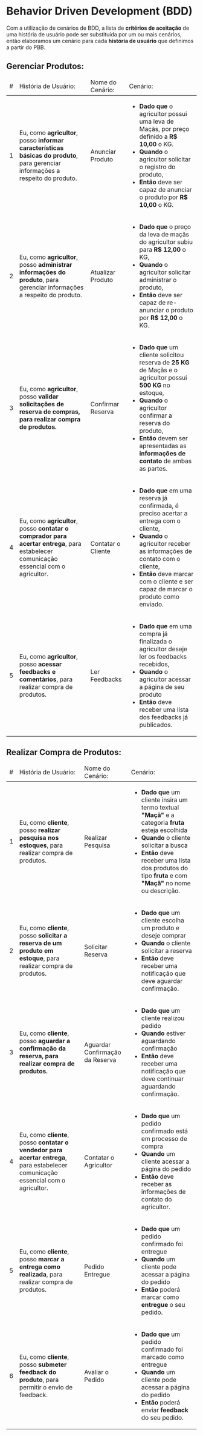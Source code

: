 # Behavior Driven Development (BDD)

Com a utilização de cenários de BDD, a lista de **critérios de aceitação** de uma história de usuário pode ser substituída por um ou mais cenários, então elaboramos um cenário para cada **história de usuário** que definimos a partir do PBB.


## Gerenciar Produtos:

<table>
    <thead>
        <tr>
            <td>#</td>
            <td>História de Usuário:</td>
            <td>Nome do Cenário:</td>
            <td>Cenário:</td>
        </tr>
    <thead>
    <tbody>
        <tr>
            <td>1</td>
            <td>
                Eu, como <strong>agricultor</strong>, posso <strong>informar características básicas do produto</strong>, para gerenciar informações a respeito do produto.
            </td>
            <td>Anunciar Produto</td>
            <td>
                <ul>
                    <li><strong>Dado que</strong> o agricultor possui uma leva de Maçãs, por preço definido a <strong>R$ 10,00</strong> o KG.</li>
                    <li><strong>Quando</strong> o agricultor solicitar o registro do produto,</li>
                    <li><strong>Então</strong> deve ser capaz de anunciar o produto por <strong>R$ 10,00</strong> o KG.</li>
                <ul>
            </td>
        </tr>
        <tr>
            <td>2</td>
            <td>
                Eu, como <strong>agricultor</strong>, posso <strong>administrar informações do produto</strong>, para gerenciar informações a respeito do produto.
            </td>
            <td>Atualizar Produto</td>
            <td>
                <ul>
                    <li><strong>Dado que</strong> o preço da leva de maçãs do agricultor subiu para <strong>R$ 12,00</strong> o KG,</li>
                    <li><strong>Quando</strong> o agricultor solicitar administrar o produto,</li>
                    <li><strong>Então</strong> deve ser capaz de re-anunciar o produto por <strong>R$ 12,00</strong> o KG.</li>
                <ul>
            </td>
        </tr>
        <tr>
            <td>3</td>
            <td>
                Eu, como <strong>agricultor</strong>, posso <strong>validar solicitações de reserva de compras<strong>, para realizar compra de produtos.
            </td>
            <td>Confirmar Reserva</td>
            <td>
                <ul>
                    <li><strong>Dado que</strong> um cliente solicitou reserva de <strong>25 KG</strong> de Maçãs e o agricultor possui <strong>500 KG</strong> no estoque,</li>
                    <li><strong>Quando</strong> o agricultor confirmar a reserva do produto,</li>
                    <li><strong>Então</strong> devem ser apresentadas as <strong>informações de contato</strong> de ambas as partes.</li>
                <ul>
            </td>
        </tr>
        <tr>
            <td>4</td>
            <td>
                Eu, como <strong>agricultor</strong>, posso <strong>contatar o comprador para acertar entrega</strong>, para estabelecer comunicação essencial com o agricultor.
            </td>
            <td>Contatar o Cliente</td>
            <td>
                <ul>
                    <li><strong>Dado que</strong> em uma reserva já confirmada, é preciso acertar a entrega com o cliente,</li>
                    <li><strong>Quando</strong> o agricultor receber as informações de contato com o cliente,</li>
                    <li><strong>Então</strong> deve marcar com o cliente e ser capaz de marcar o produto como enviado.</li>
                <ul>
            </td>
        </tr>
        <tr>
            <td>5</td>
            <td>
                Eu, como <strong>agricultor</strong>, posso <strong>acessar feedbacks e comentários</strong>, para realizar compra de produtos.
            </td>
            <td>Ler Feedbacks</td>
            <td>
                <ul>
                    <li><strong>Dado que</strong> em uma compra já finalizada o agricultor deseje ler os feedbacks recebidos,</li>
                    <li><strong>Quando</strong> o agricultor acessar a página de seu produto</li>
                    <li><strong>Então</strong> deve receber uma lista dos feedbacks já publicados.</li>
                <ul>
            </td>
        </tr>
    </tbody>
</table>


## Realizar Compra de Produtos:

<table>
    <thead>
        <tr>
            <td>#</td>
            <td>História de Usuário:</td>
            <td>Nome do Cenário:</td>
            <td>Cenário:</td>
        </tr>
    <thead>
    <tbody>
        <tr>
            <td>1</td>
            <td>
                Eu, como <strong>cliente</strong>, posso <strong>realizar pesquisa nos estoques</strong>, para realizar compra de produtos.
            </td>
            <td>Realizar Pesquisa</td>
            <td>
                <ul>
                    <li><strong>Dado que</strong> um cliente insira um termo textual <strong>"Maçã"</strong> e a categoria <strong>fruta</strong> esteja escolhida</li>
                    <li><strong>Quando</strong> o cliente solicitar a busca</li>
                    <li><strong>Então</strong> deve receber uma lista dos produtos do tipo <strong>fruta</strong> e com <strong>"Maçã"</strong> no nome ou descrição.</li>
                <ul>
            </td>
        </tr>
        <tr>
            <td>2</td>
            <td>
                Eu, como <strong>cliente</strong>, posso <strong>solicitar a reserva de um produto em estoque</strong>, para realizar compra de produtos.
            </td>
            <td>Solicitar Reserva</td>
            <td>
                <ul>
                    <li><strong>Dado que</strong> um cliente escolha um produto e deseje comprar</li>
                    <li><strong>Quando</strong> o cliente solicitar a reserva</li>
                    <li><strong>Então</strong> deve receber uma notificação que deve aguardar confirmação.</li>
                <ul>
            </td>
        </tr>
        <tr>
            <td>3</td>
            <td>
                Eu, como <strong>cliente</strong>, posso <strong>aguardar a confirmação da reserva<strong>, para realizar compra de produtos.
            </td>
            <td>Aguardar Confirmação da Reserva</td>
            <td>
                <ul>
                    <li><strong>Dado que</strong> um cliente realizou pedido </li>
                    <li><strong>Quando</strong> estiver aguardando confirmação </li>
                    <li><strong>Então</strong> deve receber uma notificação que deve continuar aguardando confirmação.</li>
                <ul>
            </td>
        </tr>
        <tr>
            <td>4</td>
            <td>
                Eu, como <strong>cliente</strong>, posso <strong>contatar o vendedor para acertar entrega</strong>, para estabelecer comunicação essencial com o agricultor.
            </td>
            <td>Contatar o Agricultor</td>
            <td>
                <ul>
                    <li><strong>Dado que</strong> um pedido confirmado está em processo de compra </li>
                    <li><strong>Quando</strong> um cliente acessar a página do pedido </li>
                    <li><strong>Então</strong> deve receber as informações de contato do agricultor.</li>
                <ul>
            </td>
        </tr>
        <tr>
            <td>5</td>
            <td>
                Eu, como <strong>cliente</strong>, posso <strong>marcar a entrega como realizada</strong>, para realizar compra de produtos.
            </td>
            <td>Pedido Entregue</td>
            <td>
                <ul>
                    <li><strong>Dado que</strong> um pedido confirmado foi entregue </li>
                    <li><strong>Quando</strong> um cliente pode acessar a página do pedido </li>
                    <li><strong>Então</strong> poderá marcar como <strong>entregue</strong> o seu pedido.</li>
                <ul>
            </td>
        </tr>
        <tr>
            <td>6</td>
            <td>
                Eu, como <strong>cliente</strong>, posso <strong>submeter feedback do produto</strong>, para permitir o envio de feedback.
            </td>
            <td>Avaliar o Pedido</td>
            <td>
                <ul>
                    <li><strong>Dado que</strong> um pedido confirmado foi marcado como entregue </li>
                    <li><strong>Quando</strong> um cliente pode acessar a página do pedido </li>
                    <li><strong>Então</strong> poderá enviar <strong>feedback</strong> do seu pedido.</li>
                <ul>
            </td>
        </tr>
    </tbody>
</table>